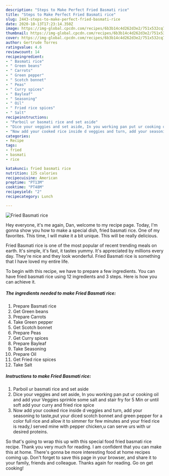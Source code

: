 ```yaml
---
description: "Steps to Make Perfect Fried Basmati rice"
title: "Steps to Make Perfect Fried Basmati rice"
slug: 2443-steps-to-make-perfect-fried-basmati-rice
date: 2020-10-13T17:23:14.350Z
image: https://img-global.cpcdn.com/recipes/6b3b14c4d262d3e2/751x532cq70/fried-basmati-rice-recipe-main-photo.jpg
thumbnail: https://img-global.cpcdn.com/recipes/6b3b14c4d262d3e2/751x532cq70/fried-basmati-rice-recipe-main-photo.jpg
cover: https://img-global.cpcdn.com/recipes/6b3b14c4d262d3e2/751x532cq70/fried-basmati-rice-recipe-main-photo.jpg
author: Gertrude Torres
ratingvalue: 4.6
reviewcount: 14
recipeingredient:
- " Basmati rice"
- " Green beans"
- " Carrots"
- " Green pepper"
- " Scotch bonnet"
- " Peas"
- " Curry spices"
- " Bayleaf"
- " Seasoning"
- " Oil"
- " Fried rice spices"
- " Salt"
recipeinstructions:
- "Parboil ur basmati rice and set aside"
- "Dice your veggies and set aside, In you working pan put ur cooking oil and add your Veggies sprinkle some salt and stair fry for 5 Min or until soft add your curry and fried rice spice"
- "Now add your cooked rice inside d veggies and turn, add your seasoning to taste,put your diced scotch bonnet and green pepper for a color full rice and allow it to simmer for few minutes and your fried rice is ready,I served mine with pepper chicken,u can serve urs with ur desired proteins."
categories:
- Recipe
tags:
- fried
- basmati
- rice

katakunci: fried basmati rice 
nutrition: 125 calories
recipecuisine: American
preptime: "PT13M"
cooktime: "PT48M"
recipeyield: "2"
recipecategory: Lunch

---
```



![Fried Basmati rice](https://img-global.cpcdn.com/recipes/6b3b14c4d262d3e2/751x532cq70/fried-basmati-rice-recipe-main-photo.jpg)

Hey everyone, it's me again, Dan, welcome to my recipe page. Today, I'm gonna show you how to make a special dish, fried basmati rice. One of my favorites. This time, I will make it a bit unique. This will be really delicious.

Fried Basmati rice is one of the most popular of recent trending meals on earth. It's simple, it's fast, it tastes yummy. It's appreciated by millions every day. They're nice and they look wonderful. Fried Basmati rice is something that I have loved my entire life.




To begin with this recipe, we have to prepare a few ingredients. You can have fried basmati rice using 12 ingredients and 3 steps. Here is how you can achieve it.

<!--inarticleads1-->

##### The ingredients needed to make Fried Basmati rice:

1. Prepare  Basmati rice
1. Get  Green beans
1. Prepare  Carrots
1. Take  Green pepper
1. Get  Scotch bonnet
1. Prepare  Peas
1. Get  Curry spices
1. Prepare  Bayleaf
1. Take  Seasoning
1. Prepare  Oil
1. Get  Fried rice spices
1. Take  Salt




<!--inarticleads2-->

##### Instructions to make Fried Basmati rice:

1. Parboil ur basmati rice and set aside
1. Dice your veggies and set aside, In you working pan put ur cooking oil and add your Veggies sprinkle some salt and stair fry for 5 Min or until soft add your curry and fried rice spice
1. Now add your cooked rice inside d veggies and turn, add your seasoning to taste,put your diced scotch bonnet and green pepper for a color full rice and allow it to simmer for few minutes and your fried rice is ready,I served mine with pepper chicken,u can serve urs with ur desired proteins.




So that's going to wrap this up with this special food fried basmati rice recipe. Thank you very much for reading. I am confident that you can make this at home. There's gonna be more interesting food at home recipes coming up. Don't forget to save this page in your browser, and share it to your family, friends and colleague. Thanks again for reading. Go on get cooking!
